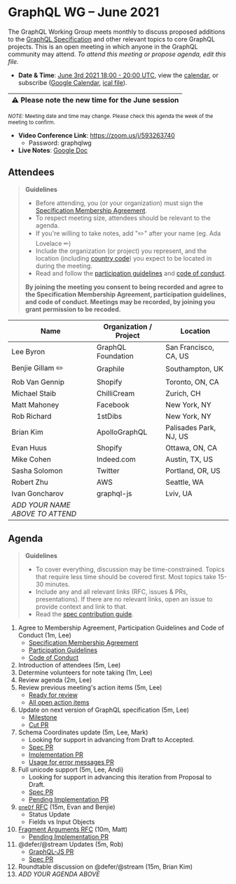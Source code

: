 # GraphQL WG – June 2021

The GraphQL Working Group meets monthly to discuss proposed additions to the
[GraphQL Specification](https://github.com/graphql/graphql-spec) and other
relevant topics to core GraphQL projects. This is an open meeting in which
anyone in the GraphQL community may attend. *To attend this meeting or propose
agenda, edit this file.*

- **Date & Time**: [June 3rd 2021 18:00 - 20:00 UTC](https://www.timeanddate.com/worldclock/meetingdetails.html?year=2021&month=6&day=3&hour=18&min=0&sec=0&p1=224&p2=179&p3=136&p4=268&p5=367&p6=438&p7=240&iv=0), view the [calendar](https://calendar.google.com/calendar/embed?src=linuxfoundation.org_ik79t9uuj2p32i3r203dgv5mo8%40group.calendar.google.com), or subscribe ([Google Calendar](https://calendar.google.com/calendar?cid=bGludXhmb3VuZGF0aW9uLm9yZ19pazc5dDl1dWoycDMyaTNyMjAzZGd2NW1vOEBncm91cC5jYWxlbmRhci5nb29nbGUuY29t), [ical file](https://calendar.google.com/calendar/ical/linuxfoundation.org_ik79t9uuj2p32i3r203dgv5mo8%40group.calendar.google.com/public/basic.ics)).

| :warning: **Please note the new time for the June session** |
| ------------------------------------------------------------ |

  <small>*NOTE:* Meeting date and time may change. Please check this agenda the week of the meeting to confirm.</small>
- **Video Conference Link**: https://zoom.us/j/593263740
  - Password: graphqlwg
- **Live Notes**: [Google Doc](https://docs.google.com/document/d/1po3m08I1cAf3q3u7QILmRWJDJaCbrXgUKBVVYt5BOqM/edit?usp=sharing)


## Attendees

> **Guidelines**
> - Before attending, you (or your organization) must sign the [Specification Membership Agreement](https://github.com/graphql/foundation).
> - To respect meeting size, attendees should be relevant to the agenda.
> - If you're willing to take notes, add "✏️" after your name (eg. Ada Lovelace ✏)
> - Include the organization (or project) you represent, and the location (including [country code](https://en.wikipedia.org/wiki/List_of_ISO_3166_country_codes#Current_ISO_3166_country_codes)) you expect to be located in during the meeting.
> - Read and follow the [participation guidelines](https://github.com/graphql/graphql-wg#participation-guidelines) and [code of conduct](https://github.com/graphql/foundation/blob/master/CODE-OF-CONDUCT.md).
>
> **By joining the meeting you consent to being recorded and agree to the Specification Membership Agreement, participation guidelines, and code of conduct. Meetings may be recorded, by joining you grant permission to be recoded.**

| Name                     | Organization / Project   | Location
| ------------------------ | ------------------------ | ------------------------
| Lee Byron                | GraphQL Foundation       | San Francisco, CA, US
| Benjie Gillam ✏️          | Graphile                 | Southampton, UK
| Rob Van Gennip           | Shopify                  | Toronto, ON, CA
| Michael Staib            | ChilliCream              | Zurich, CH
| Matt Mahoney             | Facebook                 | New York, NY
| Rob Richard              | 1stDibs                  | New York, NY
| Brian Kim                | ApolloGraphQL            | Palisades Park, NJ, US
| Evan Huus                | Shopify                  | Ottawa, ON, CA
| Mike Cohen               | Indeed.com               | Austin, TX, US
| Sasha Solomon            | Twitter                  | Portland, OR, US
| Robert Zhu               | AWS                      | Seattle, WA
| Ivan Goncharov           | graphql-js               | Lviv, UA
| *ADD YOUR NAME ABOVE TO ATTEND*


## Agenda

> **Guidelines**
> - To cover everything, discussion may be time-constrained. Topics that require less time should be covered first. Most topics take 15-30 minutes.
> - Include any and all relevant links (RFC, issues & PRs, presentations). If there are no relevant links, open an issue to provide context and link to that.
> - Read the [spec contribution guide](https://github.com/graphql/graphql-spec/blob/master/CONTRIBUTING.md).

<!--

Example agenda item:

1. Discuss moving the subscriptions proposal to stage 2 (30m, Lee)
   - [Subscriptions RFC](link.to/the-relevant/pr-or-issue-or-doc)
   - [GraphQL.js PR](github.link/to/the/project/pr)
   - [Another Relevant Link](youre.getting/the-idea.now)

-->

1. Agree to Membership Agreement, Participation Guidelines and Code of Conduct (1m, Lee)
   - [Specification Membership Agreement](https://github.com/graphql/foundation)
   - [Participation Guidelines](https://github.com/graphql/graphql-wg#participation-guidelines)
   - [Code of Conduct](https://github.com/graphql/foundation/blob/master/CODE-OF-CONDUCT.md)
1. Introduction of attendees (5m, Lee)
1. Determine volunteers for note taking (1m, Lee)
1. Review agenda (2m, Lee)
1. Review previous meeting's action items (5m, Lee)
   - [Ready for review](https://github.com/graphql/graphql-wg/issues?q=is%3Aissue+is%3Aopen+label%3A%22Ready+for+review+%F0%9F%99%8C%22+sort%3Aupdated-desc)
   - [All open action items](https://github.com/graphql/graphql-wg/issues?q=is%3Aissue+is%3Aopen+label%3A%22Action+item+%3Aclapper%3A%22+sort%3Aupdated-desc)
1. Update on next version of GraphQL specification (5m, Lee)
   - [Milestone](https://github.com/graphql/graphql-spec/milestone/2)
   - [Cut PR](https://github.com/graphql/graphql-spec/pull/871)
1. Schema Coordinates update (5m, Lee, Mark)
   - Looking for support in advancing from Draft to Accepted.
   - [Spec PR](https://github.com/graphql/graphql-spec/pull/794)
   - [Implementation PR](https://github.com/graphql/graphql-js/pull/3044)
   - [Usage for error messages PR](https://github.com/graphql/graphql-js/pull/3145)
1. Full unicode support (5m, Lee, Andi)
   - Looking for support in advancing this iteration from Proposal to Draft.
   - [Spec PR](https://github.com/graphql/graphql-spec/pull/849)
   - [Pending Implementation PR](https://github.com/graphql/graphql-js/pull/2449)
1. [`oneOf` RFC](https://github.com/graphql/graphql-spec/pull/825) (15m, Evan and Benjie)
   - Status Update
   - Fields vs Input Objects
1. [Fragment Arguments RFC](https://github.com/graphql/graphql-spec/pull/865) (10m, Matt)
   - [Pending Implementation PR](https://github.com/graphql/graphql-js/pull/3152)
1. @defer/@stream Updates (5m, Rob)
   - [GraphQL-JS PR](https://github.com/graphql/graphql-js/pull/2839)
   - [Spec PR](https://github.com/graphql/graphql-spec/pull/742)
1. Roundtable discussion on @defer/@stream (15m, Brian Kim)
3. *ADD YOUR AGENDA ABOVE*

